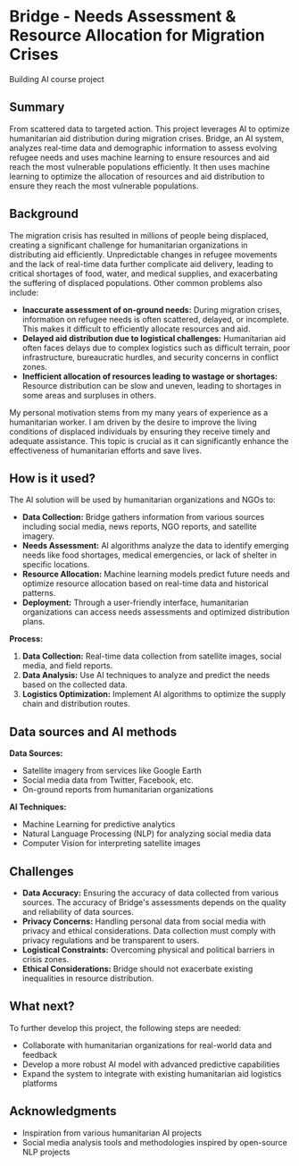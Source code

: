 # Bridge - Needs Assessment & Resource Allocation for Migration Crises

Building AI course project

## Summary

From scattered data to targeted action. This project leverages AI to optimize humanitarian aid distribution during migration crises. Bridge, an AI system, analyzes real-time data and demographic information to assess evolving refugee needs and uses machine learning to ensure resources and aid reach the most vulnerable populations efficiently. It then uses machine learning to optimize the allocation of resources and aid distribution to ensure they reach the most vulnerable populations.

## Background

The migration crisis has resulted in millions of people being displaced, creating a significant challenge for humanitarian organizations in distributing aid efficiently. Unpredictable changes in refugee movements and the lack of real-time data further complicate aid delivery, leading to critical shortages of food, water, and medical supplies, and exacerbating the suffering of displaced populations. Other common problems also include:
* **Inaccurate assessment of on-ground needs:** During migration crises, information on refugee needs is often scattered, delayed, or incomplete. This makes it difficult to efficiently allocate resources and aid.
* **Delayed aid distribution due to logistical challenges:** Humanitarian aid often faces delays due to complex logistics such as difficult terrain, poor infrastructure, bureaucratic hurdles, and security concerns in conflict zones. 
* **Inefficient allocation of resources leading to wastage or shortages:** Resource distribution can be slow and uneven, leading to shortages in some areas and surpluses in others.

My personal motivation stems from my many years of experience as a humanitarian worker. I am driven by the desire to improve the living conditions of displaced individuals by ensuring they receive timely and adequate assistance. This topic is crucial as it can significantly enhance the effectiveness of humanitarian efforts and save lives.

## How is it used?

The AI solution will be used by humanitarian organizations and NGOs to:
* **Data Collection:** Bridge gathers information from various sources including social media, news reports, NGO reports, and satellite imagery.
* **Needs Assessment:** AI algorithms analyze the data to identify emerging needs like food shortages, medical emergencies, or lack of shelter in specific locations.
* **Resource Allocation:** Machine learning models predict future needs and optimize resource allocation based on real-time data and historical patterns.
* **Deployment:** Through a user-friendly interface, humanitarian organizations can access needs assessments and optimized distribution plans.

**Process:**
1. **Data Collection:** Real-time data collection from satellite images, social media, and field reports.
2. **Data Analysis:** Use AI techniques to analyze and predict the needs based on the collected data.
3. **Logistics Optimization:** Implement AI algorithms to optimize the supply chain and distribution routes.

## Data sources and AI methods

**Data Sources:**
* Satellite imagery from services like Google Earth
* Social media data from Twitter, Facebook, etc.
* On-ground reports from humanitarian organizations

**AI Techniques:**
* Machine Learning for predictive analytics
* Natural Language Processing (NLP) for analyzing social media data
* Computer Vision for interpreting satellite images

## Challenges

* **Data Accuracy:** Ensuring the accuracy of data collected from various sources. The accuracy of Bridge's assessments depends on the quality and reliability of data sources.
* **Privacy Concerns:** Handling personal data from social media with privacy and ethical considerations. Data collection must comply with privacy regulations and be transparent to users.
* **Logistical Constraints:** Overcoming physical and political barriers in crisis zones.
* **Ethical Considerations:** Bridge should not exacerbate existing inequalities in resource distribution.

## What next?

To further develop this project, the following steps are needed:
* Collaborate with humanitarian organizations for real-world data and feedback
* Develop a more robust AI model with advanced predictive capabilities
* Expand the system to integrate with existing humanitarian aid logistics platforms

## Acknowledgments

* Inspiration from various humanitarian AI projects
* Social media analysis tools and methodologies inspired by open-source NLP projects

